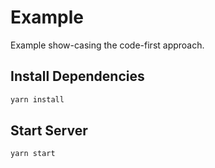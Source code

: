 # Example

Example show-casing the code-first approach.

## Install Dependencies

```bash
yarn install
```

## Start Server

```bash
yarn start
```
